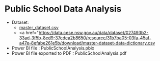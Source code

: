# Public School Data Analysis

- Dataset: 
    - <a href="thttps://data.cese.nsw.gov.au/data/dataset/nsw-public-schools-master-dataset/resource/2ac19870-44f6-443d-a0c3-4c867f04c305">master_dataset.csv</a>
    - <a href="https://data.cese.nsw.gov.au/data/dataset/027493b2-33ad-3f5b-8ed9-37cdca2b8650/resource/31b7ba05-03fa-45af-a47e-8efabe261e5b/download/master-dataset-data-dictionary.csv </a>
- Power BI file : PublicSchoolAnalysis.pbix
- Power BI file exported to PDF : PublicSchoolAnalysis.pdf

